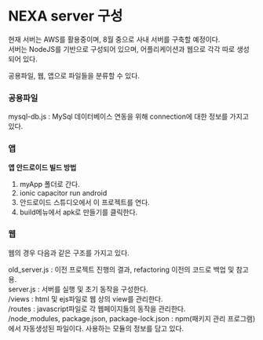 # NEXA server 구성

현재 서버는 AWS를 활용중이며, 8월 중으로 사내 서버를 구축할 예정이다.</br>
서버는 NodeJS를 기반으로 구성되어 있으며, 어플리케이션과 웹으로 각각 따로 생성되어 있다. 

공용파일, 웹, 앱으로 파일들을 분류할 수 있다.

### 공용파일
mysql-db.js : MySql 데이터베이스 연동을 위해 connection에 대한 정보를 가지고 있다.

### 앱
**앱 안드로이드 빌드 방법**
1) myApp 폴더로 간다.
2) ionic capacitor run android
3) 안드로이드 스튜디오에서 이 프로젝트를 연다.
4) build메뉴에서 apk로 만들기를 클릭한다.

### 웹
웹의 경우 다음과 같은 구조를 가지고 있다.

old_server.js : 이전 프로젝트 진행의 결과, refactoring 이전의 코드로 백업 및 참고용.</br>
server.js : 서버를 실행 및 초기 동작을 구성한다.</br>
/views : html 및 ejs파일로 웹 상의 view를 관리한다.</br>
/routes : javascript파일로 각 웹페이지들의 동작을 관리한다.</br>
/node_modules, package.json, package-lock.json : npm(패키지 관리 프로그램)에서 자동생성된 파일이다. 사용하는 모듈의 정보를 담고 있다.

